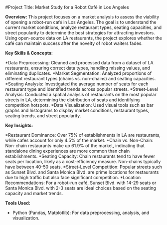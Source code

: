 #Project Title: Market Study for a Robot Café in Los Angeles

**Overview:** This project focuses on a market analysis to assess the viability of opening a robot-run café in Los Angeles. The goal is to understand the current market conditions, analyze restaurant types, seating capacities, and street popularity to determine the best strategies for attracting investors. Using open-source data on LA restaurants, the project explores whether the café can maintain success after the novelty of robot waiters fades.

**Key Skills & Concepts:**

*Data Preprocessing: Cleaned and processed data from a dataset of LA restaurants, ensuring correct data types, handling missing values, and eliminating duplicates.
*Market Segmentation: Analyzed proportions of different restaurant types (chains vs. non-chains) and seating capacities.
*Seating Analysis: Investigated the average number of seats for each restaurant type and identified trends across popular streets.
*Street-Level Analysis: Conducted a spatial analysis of restaurants on the most popular streets in LA, determining the distribution of seats and identifying competition hotspots.
*Data Visualization: Used visual tools such as bar graphs and histograms to display market conditions, restaurant types, seating trends, and street popularity.

**Key Insights:**

*Restaurant Dominance: Over 75% of establishments in LA are restaurants, while cafes account for only 4.5% of the market.
*Chain vs. Non-Chain: Non-chain restaurants make up 61.9% of the market, indicating that standalone dining experiences are more common than chain establishments.
*Seating Capacity: Chain restaurants tend to have fewer seats per location, likely as a cost-efficiency measure. Non-chains typically have between 40-50 seats.
*Street-Level Competition: Popular streets such as Sunset Blvd. and Santa Monica Blvd. are prime locations for restaurants due to high traffic but also face significant competition.
*Location Recommendations: For a robot-run café, Sunset Blvd. with 14-29 seats or Santa Monica Blvd. with 2-3 seats are ideal choices based on the seating capacity and market trends.

**Tools Used:**

* Python (Pandas, Matplotlib): For data preprocessing, analysis, and visualization.
